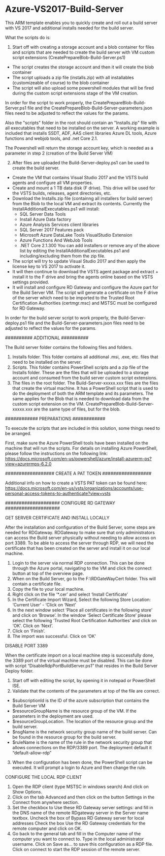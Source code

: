 # Azure-VS2017-Build-Server

This ARM template enables you to quickly create and roll out a build server with VS 2017 and additional installs needed for the build server.

What the scripts do is:
1) Start off with creating a storage account and a blob container for files and scripts that are needed to create the build server with VM custom script extensions (CreatePrepareBlob-Build-Server.ps1)
- The script creates the storage account and then it will create the blob container
- The script uploads a zip file (installs.zip) with all installables (customizeable of course) to the blob container
- The script will also upload some powershell modules that will be fired during the custom script extensions stage of the VM creation.

In order for the script to work properly, the CreatePrepareBlob-Build-Server.ps1 file and the CreatePrepareBlob-Build-Server-parameters.json files need to be adjusted to reflect the values for the params. 

Also the "scripts" folder in the root should contain an "Installs.zip" file with all executables that need to be installed on the server. A working example is included that installs SSDT, ADF, AAS client libraries Azure DL tools, Azure functions and webjob tools, and .net Core 2.1.

The Powershell will return the storage account key, which is needed as a parameter in step 2 (creation of the Build Server VM) 


2) After files are uploaded the Build-Server-deploy.ps1 can be used to create the build server.
- Create the VM that contains Visual Studio 2017 and the VSTS build agents and configure all VM properties.
- Create and mount a 1 TB data disk (F drive). This drive will be used for the VSTS builds, releases, agent directories, etc.
- Download the Installs.zip file (containng all installers for build server) from the Blob to the local VM and extract its contents.       Currently the InstallAdditionalExecutables.ps1 will install:
	- SQL Server Data Tools
	- Install Azure Data factory
	- Azure Analysis Services client libraries
	- SQL Server 2017 Features pack
	- Microsoft Azure DataLake Tools VisualStudio Extension
	- Azure Functions And WebJob Tools
	- .NET Core 2.1.300
  You can add installers or remove any of the above list by editing the InstallAdditionalExecutables.ps1 and including/excluding them     from the zip file.
- The script will try to update Visual Studio 2017 and then apply the license key to VS 2017 to activate it.
- It will then continue to download the VSTS agent package and extract + install it to the F drive and bring the agents online based on the VSTS settings provided.
- It will install and configure RD Gateway and configure the Azure part for the Build Server VM. 
  The script will generate a certificate on the F drive of the server which need to be imported to the Trusted Root Certification         Authorities (certmgr.msc) and MSTSC must be configured for RD Gateway.

In order for the build server script to work properly, the Build-Server-deploy.ps1 file and the Build-Server-parameters.json files need to be adjusted to reflect the values for the params. 


##########
ADDITIONAL
##########

The Build server folder contains the following files and folders.
1.	Installs folder. This folder contains all additional .msi, .exe, etc. files that need to be installed on the server.
2.	Scripts. This folder contains PowerShell scripts and a zip file of the Installs folder. These are the files that will be uploaded to a storage account and consumed from the build server custom script extensions.
3.	The files in the root folder. The Build-Server-xxxxx.xxx files are the files that create the virtual machine. It has a PowerShell script that is used to do the deployment of both the ARM template and its parameters. The same applies for the Blob that is needed to download data from the custom script extension on the VM. CreatePrepareBlob-Build-Server-xxxxx.xxx are the same type of files, but for the blob.

############
PREPARATIONS
############

To execute the scripts that are included in this solution, some things need to be arranged.

First, make sure the Azure PowerShell tools have been installed on the machine that will run the scripts. For details on installing Azure PowerShell, please follow the instructions on the following link:
https://docs.microsoft.com/en-us/powershell/azure/install-azurerm-ps?view=azurermps-6.2.0

##################
CREATE A PAT TOKEN
##################

Additional info on how to create a VSTS PAT token can be found here:
https://docs.microsoft.com/en-us/vsts/organizations/accounts/use-personal-access-tokens-to-authenticate?view=vsts


####################
CONFIGURE RD GATEWAY
####################

GET SERVER CERTIFICATE AND INSTALL LOCALLY

After the installation and configuration of the Build Server, some steps are needed for RDGateway. RDGateway to make sure that only administrators can access the Build server physically without needing to allow access on port 3389.
To be able to access the server through RDP, we will need the certificate that has been created on the server and install it on our local machine.
1.	Login to the server via normal RDP connection. This can be done through the Azure portal, navigating to the VM and click the connect button at top of the overview page.
2.	When on the Build Server, go to the F:\RDGateWayCert folder. This will contain a certificate file. 
3.	Copy the file to your local machine.
4.	Right click on the file ‘*.cer’ and select ‘Install Certificate’
5.	In the Certificate Import Wizard, Select the following Store Location: ‘Current User’ - ‘Click on ‘Next’
6.	In the next window select ‘Place all certificates in the following store’ and click on ‘Browse’. In the window ‘Select 			Certificate Store’ please select the following ‘Trusted Root Certification Authorities’ and click on ‘OK’. 
	Click on ‘Next’.
7.	Click on ‘Finish’.
8.	The import was successful. Click on ‘OK’

DISABLE PORT 3389

When the certificate import on a local machine step is successfully done, the 3389 port of the virtual machine must be disabled.
This can be done with script “DisableRdpPortBuildServer.ps1” that resides in the Build Server Deploy folder.

1.	Start off with editing the script, by opening it in notepad or PowerShell ISE.
2.	Validate that the contents of the parameters at top of the file are correct.
- $subscriptionId is the ID of the azure subscription that contains the Build Server VM
- $resourceGroupName is the resource group of the VM. If the parameters in the deployment are used.
- $resourceGroupLocation. The location of the resource group and the build server.
- $nsgName is the network security group name of the build server. Can be found in the resource group for the build server.
- $ruleName is the name of the rule in the network security group that allows connections on the RDP/3389 port. The deployment             default it “default-allow-rdp”
3.	When the configuration has been done, the PowerShell script can be executed. It will prompt a login to Azure and then change the rule.

CONFIGURE THE LOCAL RDP CLIENT

1.	Open the RDP client (type MSTSC in windows search) And click on Show Options.
2.	Click on the tab Advanced and then click on the button Settings in the Connect from anywhere section.
3.	Set the checkbox to Use these RD Gateway server settings: and fill in the DNS name of the remote RDgateway server in the Server name textbox. Uncheck the box of Bypass RD Gateway server for local addresses
Check the box Use the RD Gateway credentials for the remote computer and click on OK.
4.	Go back to the general tab and fill in the Computer name of the computer you want to connect to. Type in the local administrator username. Click on Save as… to save this configuration as a RDP file. Click on connect to start the RDP session of the remote server.
